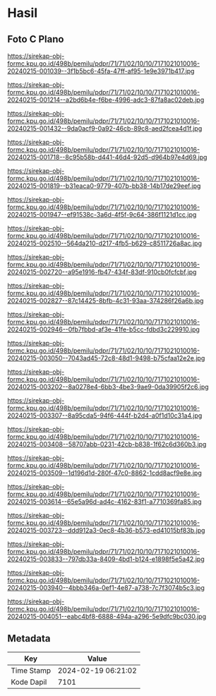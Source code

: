 # Hasil

## Foto C Plano

https://sirekap-obj-formc.kpu.go.id/498b/pemilu/pdpr/71/71/02/10/10/7171021010016-20240215-001039--3f1b5bc6-45fa-47ff-af95-1e9e3971b417.jpg

https://sirekap-obj-formc.kpu.go.id/498b/pemilu/pdpr/71/71/02/10/10/7171021010016-20240215-001214--a2bd6b4e-f6be-4996-adc3-87fa8ac02deb.jpg

https://sirekap-obj-formc.kpu.go.id/498b/pemilu/pdpr/71/71/02/10/10/7171021010016-20240215-001432--9da0acf9-0a92-46cb-89c8-aed2fcea4d1f.jpg

https://sirekap-obj-formc.kpu.go.id/498b/pemilu/pdpr/71/71/02/10/10/7171021010016-20240215-001718--8c95b58b-d441-46d4-92d5-d964b97e4d69.jpg

https://sirekap-obj-formc.kpu.go.id/498b/pemilu/pdpr/71/71/02/10/10/7171021010016-20240215-001819--b31eaca0-9779-407b-bb38-14b17de29eef.jpg

https://sirekap-obj-formc.kpu.go.id/498b/pemilu/pdpr/71/71/02/10/10/7171021010016-20240215-001947--ef91538c-3a6d-4f5f-9c64-386f1121d1cc.jpg

https://sirekap-obj-formc.kpu.go.id/498b/pemilu/pdpr/71/71/02/10/10/7171021010016-20240215-002510--564da210-d217-4fb5-b629-c8511726a8ac.jpg

https://sirekap-obj-formc.kpu.go.id/498b/pemilu/pdpr/71/71/02/10/10/7171021010016-20240215-002720--a95e1916-fb47-434f-83df-910cb0fcfcbf.jpg

https://sirekap-obj-formc.kpu.go.id/498b/pemilu/pdpr/71/71/02/10/10/7171021010016-20240215-002827--87c14425-8bfb-4c31-93aa-374286f26a6b.jpg

https://sirekap-obj-formc.kpu.go.id/498b/pemilu/pdpr/71/71/02/10/10/7171021010016-20240215-002946--0fb7fbbd-af3e-41fe-b5cc-fdbd3c229910.jpg

https://sirekap-obj-formc.kpu.go.id/498b/pemilu/pdpr/71/71/02/10/10/7171021010016-20240215-003050--7043ad45-72c8-48d1-9498-b75cfaa12e2e.jpg

https://sirekap-obj-formc.kpu.go.id/498b/pemilu/pdpr/71/71/02/10/10/7171021010016-20240215-003202--8a0278e4-6bb3-4be3-9ae9-0da39905f2c6.jpg

https://sirekap-obj-formc.kpu.go.id/498b/pemilu/pdpr/71/71/02/10/10/7171021010016-20240215-003307--8a95cda5-94f6-444f-b2d4-a0f1d10c31a4.jpg

https://sirekap-obj-formc.kpu.go.id/498b/pemilu/pdpr/71/71/02/10/10/7171021010016-20240215-003408--58707abb-0231-42cb-b838-1f62c6d360b3.jpg

https://sirekap-obj-formc.kpu.go.id/498b/pemilu/pdpr/71/71/02/10/10/7171021010016-20240215-003509--1d196d1d-280f-47c0-8862-1cdd8acf9e8e.jpg

https://sirekap-obj-formc.kpu.go.id/498b/pemilu/pdpr/71/71/02/10/10/7171021010016-20240215-003614--65e5a96d-ad4c-4162-83f1-a7710369fa85.jpg

https://sirekap-obj-formc.kpu.go.id/498b/pemilu/pdpr/71/71/02/10/10/7171021010016-20240215-003723--ddd912a3-0ec8-4b36-b573-ed41015bf83b.jpg

https://sirekap-obj-formc.kpu.go.id/498b/pemilu/pdpr/71/71/02/10/10/7171021010016-20240215-003833--797db33a-8409-4bd1-b124-e1898f5e5a42.jpg

https://sirekap-obj-formc.kpu.go.id/498b/pemilu/pdpr/71/71/02/10/10/7171021010016-20240215-003940--4bbb346a-0ef1-4e87-a738-7c7f3074b5c3.jpg

https://sirekap-obj-formc.kpu.go.id/498b/pemilu/pdpr/71/71/02/10/10/7171021010016-20240215-004051--eabc4bf8-6888-494a-a296-5e9dfc9bc030.jpg


## Metadata

| Key        | Value               |
| ---------- | ------------------- |
| Time Stamp | 2024-02-19 06:21:02 |
| Kode Dapil | 7101                |



